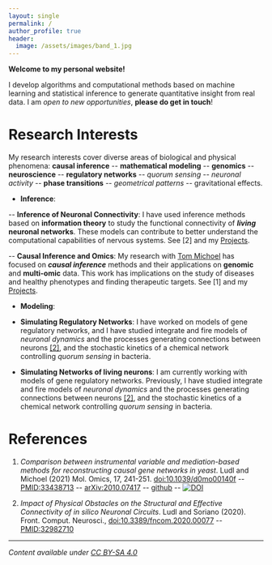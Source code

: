 ```yaml
---
layout: single
permalink: /
author_profile: true
header:
  image: /assets/images/band_1.jpg
---
```


**Welcome to my personal website!**

I develop algorithms and computational methods based on machine learning and statistical inference to generate quantitative insight from real data. I am *open to new opportunities*, **please do get in touch**!

# Research Interests

My research interests cover diverse areas of biological and physical phenomena: **causal inference** -- **mathematical modeling** -- **genomics** -- **neuroscience** -- **regulatory networks** -- *quorum sensing* -- *neuronal activity* -- **phase transitions** -- *geometrical patterns* -- gravitational effects.

- **Inference**: 

-- **Inference of Neuronal Connectivity**: I have used inference methods based on **information theory** to study the functional connectivity of ***living*** **neuronal networks**. These models can contribute to better understand the computational capabilities of nervous systems. See [2] and my [Projects](/projects/).

-- **Causal Inference and Omics**: 
My research with [Tom Michoel](https://lab.michoel.info/) has focused on ***causal inference*** methods and their applications on **genomic** and **multi-omic** data. This work has implications on the study of diseases and healthy phenotypes and finding therapeutic targets. See [1] and my [Projects](/projects/).

- **Modeling**: 

- **Simulating Regulatory Networks**:
I have worked on models of gene regulatory networks, and I have studied integrate and fire models of *neuronal dynamics* and the processes generating connections between neurons [[2]](/publications/), and the stochastic kinetics of a chemical network controlling *quorum sensing* in bacteria.

- **Simulating Networks of living neurons**:
I am currently working with models of gene regulatory networks. Previously, I have studied integrate and fire models of *neuronal dynamics* and the processes generating connections between neurons [[2]](/publications/), and the stochastic kinetics of a chemical network controlling *quorum sensing* in bacteria.


# References

1. *Comparison between instrumental variable and mediation-based methods for reconstructing causal gene networks in yeast*. Ludl and Michoel (2021) Mol. Omics, 17, 241-251. [doi:10.1039/d0mo00140f](https://dx.doi.org/10.1039/d0mo00140f) -- [PMID:33438713](https://pubmed.ncbi.nlm.nih.gov/33438713/) -- [arXiv:2010.07417](https://arxiv.org/abs/2010.07417) -- [github](https://github.com/michoel-lab/FindrCausalNetworkInferenceOnYeast) -- [![DOI](https://zenodo.org/badge/313364218.svg)](https://zenodo.org/badge/latestdoi/313364218)

2. *Impact of Physical Obstacles on the Structural and Effective Connectivity of in silico Neuronal Circuits*. Ludl and Soriano (2020). Front. Comput. Neurosci., [doi:10.3389/fncom.2020.00077](https://dx.doi.org/10.3389/fncom.2020.00077) -- [PMID:32982710](https://pubmed.ncbi.nlm.nih.gov/33438713/)

----

*Content available under [CC BY-SA 4.0](https://creativecommons.org/licenses/by-sa/4.0/)*
